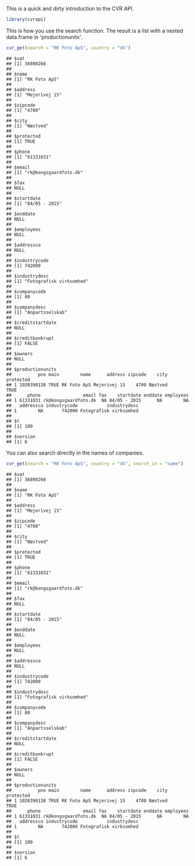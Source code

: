 This is a quick and dirty introduction to the CVR API.

``` r
library(cvrapi)
```

This is how you use the search function. The result is a list with a nested data.frame in 'productionunits'.

``` r
cvr_get(search = "RK Foto ApS", country = "dk")
```

    ## $vat
    ## [1] 36890266
    ## 
    ## $name
    ## [1] "RK Foto ApS"
    ## 
    ## $address
    ## [1] "Mejerivej 15"
    ## 
    ## $zipcode
    ## [1] "4700"
    ## 
    ## $city
    ## [1] "Næstved"
    ## 
    ## $protected
    ## [1] TRUE
    ## 
    ## $phone
    ## [1] "61331031"
    ## 
    ## $email
    ## [1] "rk@kongsgaardfoto.dk"
    ## 
    ## $fax
    ## NULL
    ## 
    ## $startdate
    ## [1] "04/05 - 2015"
    ## 
    ## $enddate
    ## NULL
    ## 
    ## $employees
    ## NULL
    ## 
    ## $addressco
    ## NULL
    ## 
    ## $industrycode
    ## [1] 742000
    ## 
    ## $industrydesc
    ## [1] "Fotografisk virksomhed"
    ## 
    ## $companycode
    ## [1] 80
    ## 
    ## $companydesc
    ## [1] "Anpartsselskab"
    ## 
    ## $creditstartdate
    ## NULL
    ## 
    ## $creditbankrupt
    ## [1] FALSE
    ## 
    ## $owners
    ## NULL
    ## 
    ## $productionunits
    ##          pno main        name      address zipcode    city protected
    ## 1 1020390138 TRUE RK Foto ApS Mejerivej 15    4700 Næstved      TRUE
    ##      phone                email fax    startdate enddate employees
    ## 1 61331031 rk@kongsgaardfoto.dk  NA 04/05 - 2015      NA        NA
    ##   addressco industrycode           industrydesc
    ## 1        NA       742000 Fotografisk virksomhed
    ## 
    ## $t
    ## [1] 100
    ## 
    ## $version
    ## [1] 6

You can also search directly in the names of companies.

``` r
cvr_get(search = "RK Foto ApS", country = "dk", search_in = "name")
```

    ## $vat
    ## [1] 36890266
    ## 
    ## $name
    ## [1] "RK Foto ApS"
    ## 
    ## $address
    ## [1] "Mejerivej 15"
    ## 
    ## $zipcode
    ## [1] "4700"
    ## 
    ## $city
    ## [1] "Næstved"
    ## 
    ## $protected
    ## [1] TRUE
    ## 
    ## $phone
    ## [1] "61331031"
    ## 
    ## $email
    ## [1] "rk@kongsgaardfoto.dk"
    ## 
    ## $fax
    ## NULL
    ## 
    ## $startdate
    ## [1] "04/05 - 2015"
    ## 
    ## $enddate
    ## NULL
    ## 
    ## $employees
    ## NULL
    ## 
    ## $addressco
    ## NULL
    ## 
    ## $industrycode
    ## [1] 742000
    ## 
    ## $industrydesc
    ## [1] "Fotografisk virksomhed"
    ## 
    ## $companycode
    ## [1] 80
    ## 
    ## $companydesc
    ## [1] "Anpartsselskab"
    ## 
    ## $creditstartdate
    ## NULL
    ## 
    ## $creditbankrupt
    ## [1] FALSE
    ## 
    ## $owners
    ## NULL
    ## 
    ## $productionunits
    ##          pno main        name      address zipcode    city protected
    ## 1 1020390138 TRUE RK Foto ApS Mejerivej 15    4700 Næstved      TRUE
    ##      phone                email fax    startdate enddate employees
    ## 1 61331031 rk@kongsgaardfoto.dk  NA 04/05 - 2015      NA        NA
    ##   addressco industrycode           industrydesc
    ## 1        NA       742000 Fotografisk virksomhed
    ## 
    ## $t
    ## [1] 100
    ## 
    ## $version
    ## [1] 6
